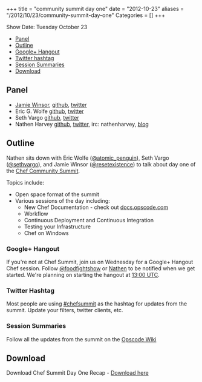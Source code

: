 +++
title = "community summit day one"
date = "2012-10-23"
aliases = "/2012/10/23/community-summit-day-one"
Categories = []
+++

Show Date:  Tuesday October 23

* [Panel](http://foodfightshow.org/2012/10/community-summit-day-one.html#panel)
* [Outline](http://foodfightshow.org/2012/10/community-summit-day-one.html#outline)
* [Google+ Hangout](http://foodfightshow.org/2012/10/community-summit-day-one.html#hangout)
* [Twitter hashtag](http://foodfightshow.org/2012/10/community-summit-day-one.html#hashtag)
* [Session Summaries](http://foodfightshow.org/2012/10/community-summit-day-one.html#summaries)
* [Download](http://traffic.libsyn.com/foodfight/Chef-Community-Summit-Day-1.mp3)

<!-- more -->

Panel<a name="panel"></a>
-----

* [Jamie Winsor](http://vialstudios.com/), [github](https://github.com/reset), [twitter](https://twitter.com/resetexistence)
* Eric G. Wolfe [github](http://github.com/atomic-penguin), [twitter](https://twitter.com/#%21/atomic_penguin)
* Seth Vargo [github](http://github.com/sethvargo), [twitter](https://twitter.com/sethvargo)
* Nathen Harvey [github](http://github.com/nathenharvey), [twitter](http://twitter.com/nathenharvey), irc: nathenharvey, [blog](http://nathenharvey.com)

Outline<a name="outline"></a>
-----

Nathen sits down with Eric Wolfe ([@atomic_penguin](https://twitter.com/atomic_penguin)), Seth Vargo ([@sethvargo](http://twitter.com/sethvargo)), and Jamie Winsor ([@resetexistence](https://twitter.com/resetexistence)) to talk about day one of the [Chef Community Summit](http://wiki.opscode.com/display/chef/Opscode+Community+Summit+2).

Topics include:

* Open space format of the summit
* Various sessions of the day including:
  * New Chef Documentation - check out [docs.opscode.com](http://docs.opscode.com)
  * Workflow
  * Continuous Deployment and Continuous Integration
  * Testing your Infrastructure
  * Chef on Windows

### Google+ Hangout<a name="hangout"></a>

If you're not at Chef Summit, join us on Wednesday for a Google+ Hangout Chef session.  Follow [@foodfightshow](https://twitter.com/foodfightshow) or [Nathen](https://twitter.com/nathenharvey) to be notified when we get started.  We're planning on starting the hangout at [13:00 UTC](http://www.timeanddate.com/worldclock/fixedtime.html?iso=20121024T1300).

### Twitter Hashtag<a name="hashtag"></a>

Most people are using [#chefsummit](https://twitter.com/search/realtime?q=%23chefsummit&src=hash) as the hashtag for updates from the summit.  Update your filters, twitter clients, etc.

### Session Summaries<a name="summaries"></a>

Follow all the updates from the summit on the [Opscode Wiki](http://wiki.opscode.com/display/chef/Opscode+Community+Summit+2)

Download
--------

Download Chef Summit Day One Recap - [Download here](http://traffic.libsyn.com/foodfight/Chef-Community-Summit-Day-1.mp3)
